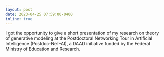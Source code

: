 ```yaml
---
layout: post
date: 2023-04-25 07:59:00-0400
inline: true
---
```


I got the opportunity to give a short presentation of my research on theory of generative modeling at the Postdoctoral Networking Tour in Artificial Intelligence (Postdoc-NeT-AI), a DAAD initiative funded by the Federal Ministry of Education and Research. 